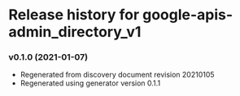 # Release history for google-apis-admin_directory_v1

### v0.1.0 (2021-01-07)

* Regenerated from discovery document revision 20210105
* Regenerated using generator version 0.1.1

